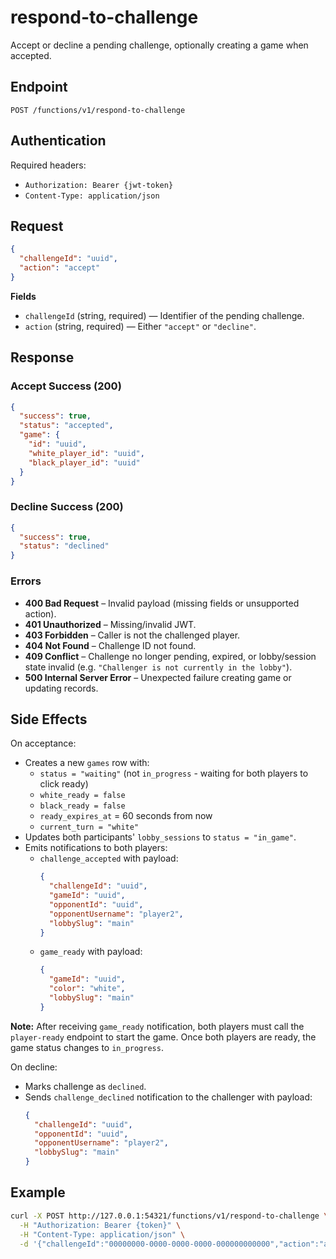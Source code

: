 # respond-to-challenge

Accept or decline a pending challenge, optionally creating a game when accepted.

## Endpoint

```
POST /functions/v1/respond-to-challenge
```

## Authentication

Required headers:
- `Authorization: Bearer {jwt-token}`
- `Content-Type: application/json`

## Request

```json
{
  "challengeId": "uuid",
  "action": "accept"
}
```

**Fields**
- `challengeId` (string, required) — Identifier of the pending challenge.
- `action` (string, required) — Either `"accept"` or `"decline"`.

## Response

### Accept Success (200)

```json
{
  "success": true,
  "status": "accepted",
  "game": {
    "id": "uuid",
    "white_player_id": "uuid",
    "black_player_id": "uuid"
  }
}
```

### Decline Success (200)

```json
{
  "success": true,
  "status": "declined"
}
```

### Errors

- **400 Bad Request** – Invalid payload (missing fields or unsupported action).
- **401 Unauthorized** – Missing/invalid JWT.
- **403 Forbidden** – Caller is not the challenged player.
- **404 Not Found** – Challenge ID not found.
- **409 Conflict** – Challenge no longer pending, expired, or lobby/session state invalid (e.g. `"Challenger is not currently in the lobby"`).
- **500 Internal Server Error** – Unexpected failure creating game or updating records.

## Side Effects

On acceptance:
- Creates a new `games` row with:
  - `status = "waiting"` (not `in_progress` - waiting for both players to click ready)
  - `white_ready = false`
  - `black_ready = false`
  - `ready_expires_at` = 60 seconds from now
  - `current_turn = "white"`
- Updates both participants' `lobby_sessions` to `status = "in_game"`.
- Emits notifications to both players:
  - `challenge_accepted` with payload:
    ```json
    {
      "challengeId": "uuid",
      "gameId": "uuid",
      "opponentId": "uuid",
      "opponentUsername": "player2",
      "lobbySlug": "main"
    }
    ```
  - `game_ready` with payload:
    ```json
    {
      "gameId": "uuid",
      "color": "white",
      "lobbySlug": "main"
    }
    ```

**Note:** After receiving `game_ready` notification, both players must call the `player-ready` endpoint to start the game. Once both players are ready, the game status changes to `in_progress`.

On decline:
- Marks challenge as `declined`.
- Sends `challenge_declined` notification to the challenger with payload:
  ```json
  {
    "challengeId": "uuid",
    "opponentId": "uuid",
    "opponentUsername": "player2",
    "lobbySlug": "main"
  }
  ```

## Example

```bash
curl -X POST http://127.0.0.1:54321/functions/v1/respond-to-challenge \
  -H "Authorization: Bearer {token}" \
  -H "Content-Type: application/json" \
  -d '{"challengeId":"00000000-0000-0000-0000-000000000000","action":"accept"}'
```
